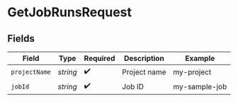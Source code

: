 # GetJobRunsRequest


## Fields

| Field              | Type               | Required           | Description        | Example            |
| ------------------ | ------------------ | ------------------ | ------------------ | ------------------ |
| `projectName`      | *string*           | :heavy_check_mark: | Project name       | my-project         |
| `jobId`            | *string*           | :heavy_check_mark: | Job ID             | my-sample-job      |
